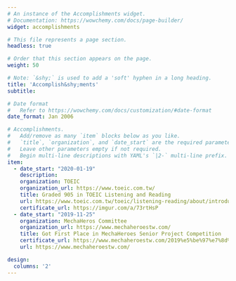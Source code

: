 ```yaml
---
# An instance of the Accomplishments widget.
# Documentation: https://wowchemy.com/docs/page-builder/
widget: accomplishments

# This file represents a page section.
headless: true

# Order that this section appears on the page.
weight: 50

# Note: `&shy;` is used to add a 'soft' hyphen in a long heading.
title: 'Accomplish&shy;ments'
subtitle:

# Date format
#   Refer to https://wowchemy.com/docs/customization/#date-format
date_format: Jan 2006

# Accomplishments.
#   Add/remove as many `item` blocks below as you like.
#   `title`, `organization`, and `date_start` are the required parameters.
#   Leave other parameters empty if not required.
#   Begin multi-line descriptions with YAML's `|2-` multi-line prefix.
item:
  - date_start: "2020-01-19"
    description: 
    organization: TOEIC
    organization_url: https://www.toeic.com.tw/
    title: Graded 905 in TOEIC Listening and Reading
    url: https://www.toeic.com.tw/toeic/listening-reading/about/introduction/
    certificate_url: https://imgur.com/a/73rtHsP
  - date_start: "2019-11-25"
    organization: MechaHeros Committee
    organization_url: https://www.mechaheroestw.com/
    title: Got First Place in MechaHeroes Senior Project Competition 
    certificate_url: https://www.mechaheroestw.com/2019%e5%be%97%e7%8d%8e%e5%90%8d%e5%96%ae
    url: https://www.mechaheroestw.com/

design:
  columns: '2' 
---
```

